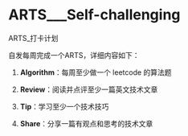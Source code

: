 # ARTS___Self-challenging
ARTS_打卡计划



自发每周完成一个ARTS，详细内容如下：

1. **Algorithm**：每周至少做一个 leetcode 的算法题

2. **Review**：阅读并点评至少一篇英文技术文章

3. **Tip**：学习至少一个技术技巧

4. **Share**：分享一篇有观点和思考的技术文章